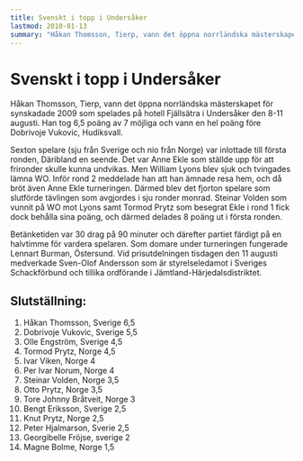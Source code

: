 ```yaml
---
title: Svenskt i topp i Undersåker
lastmod: 2010-01-13
summary: "Håkan Thomsson, Tierp, vann det öppna norrländska mästerskapet för synskadade 2009 som spelades på hotell Fjällsätra i Undersåker den 8-11 augusti. \n Norrländska mästerskapen 2009, information och slutställning \n Partisamling från öppna Norrlandsmästerskapet för synskadade 2009, rtf-fil på 47kB (öppnas i nytt fönster)"
---
```


[]()

Svenskt i topp i Undersåker
==========

Håkan Thomsson, Tierp, vann det öppna norrländska mästerskapet för synskadade 2009 som spelades på hotell Fjällsätra i Undersåker den 8-11 augusti. Han tog 6,5 poäng av 7 möjliga och vann en hel poäng före Dobrivoje Vukovic, Hudiksvall. 

Sexton spelare (sju från Sverige och nio från Norge) var inlottade till första ronden, Däribland en seende. Det var Anne Ekle som ställde upp för att frironder skulle kunna undvikas. Men William Lyons blev sjuk och tvingades lämna WO. Inför rond 2 meddelade han att han ämnade resa hem, och då bröt även Anne Ekle turneringen. Därmed blev det fjorton spelare som slutförde tävlingen som avgjordes i sju ronder monrad. Steinar Volden som vunnit på WO mot Lyons samt Tormod Prytz som besegrat Ekle i rond 1 fick dock behålla sina poäng, och därmed delades 8 poäng ut i första ronden.

Betänketiden var 30 drag på 90 minuter och därefter partiet färdigt på en halvtimme för vardera spelaren. Som domare under turneringen fungerade Lennart Burman, Östersund. Vid prisutdelningen tisdagen den 11 augusti medverkade Sven-Olof Andersson som är styrelseledamot i Sveriges Schackförbund och tillika ordförande i Jämtland-Härjedalsdistriktet.

Slutställning:
----------

1. Håkan Thomsson, Sverige 6,5
2. Dobrivoje Vukovic, Sverige 5,5
3. Olle Engström, Sverige 4,5
4. Tormod Prytz, Norge 4,5
5. Ivar Viken, Norge 4
6. Per Ivar Norum, Norge 4
7. Steinar Volden, Norge 3,5
8. Otto Prytz, Norge 3,5
9. Tore Johnny Bråtveit, Norge 3
10. Bengt Eriksson, Sverige 2,5
11. Knut Prytz, Norge 2,5
12. Peter Hjalmarson, Sverie 2,5
13. Georgibelle Fröjse, sverige 2
14. Magne Bolme, Norge 1,5